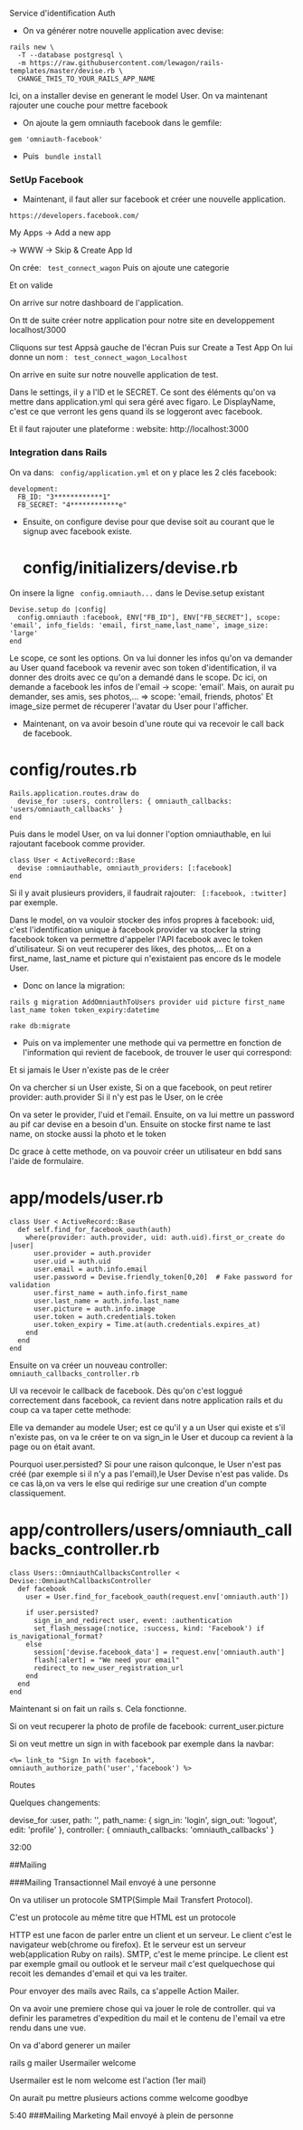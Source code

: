 Service d'identification Auth

- On va générer notre nouvelle application avec devise:
``` 
rails new \
  -T --database postgresql \
  -m https://raw.githubusercontent.com/lewagon/rails-templates/master/devise.rb \
  CHANGE_THIS_TO_YOUR_RAILS_APP_NAME
  ``` 
  
  Ici, on a installer devise en generant le model User.
  On va maintenant rajouter une couche pour mettre facebook
  
  - On ajoute la gem omniauth facebook dans le gemfile:

```   
gem 'omniauth-facebook'
``` 
- Puis ``` bundle install``` 

### SetUp Facebook

- Maintenant, il faut aller sur facebook et créer une nouvelle application.
``` 
https://developers.facebook.com/
``` 
My Apps -> Add a new app

-> WWW
-> Skip & Create App Id

On crée: ``` test_connect_wagon``` 
Puis on ajoute une categorie

Et on valide

On arrive sur notre dashboard de l'application.

On tt de suite créer notre application pour notre site en developpement localhost/3000 

Cliquons sur test Appsà gauche de l'écran
Puis sur Create a Test App
On lui donne un nom : ``` test_connect_wagon_Localhost``` 

On arrive en suite sur notre nouvelle application de test.

Dans le settings, il y a l'ID et le SECRET. Ce sont des éléments qu'on va mettre dans application.yml qui sera géré avec figaro.
Le DisplayName, c'est ce que verront les gens quand ils se loggeront avec facebook.

Et il faut rajouter une plateforme : website: http://localhost:3000

### Integration dans Rails

On va dans: ``` config/application.yml``` 
et on y place les 2 clés facebook:

``` 
development:
  FB_ID: "3************1"
  FB_SECRET: "4************e"
``` 
- Ensuite, on configure devise pour que devise soit au courant que le signup avec facebook existe.
  
  # config/initializers/devise.rb
  
On insere la ligne ``` config.omniauth...```  dans le Devise.setup existant

``` 
Devise.setup do |config|
  config.omniauth :facebook, ENV["FB_ID"], ENV["FB_SECRET"], scope: 'email', info_fields: 'email, first_name,last_name', image_size: 'large'
end
``` 
Le scope, ce sont les options. On va lui donner les infos qu'on va demander au User quand facebook va revenir avec son token d'identification, il va donner des droits avec ce qu'on a demandé dans le scope.
Dc ici, on demande a facebook les infos de l'email -> scope: 'email'.
Mais, on aurait pu demander, ses amis, ses photos,... => scope: 'email, friends, photos'
Et image_size permet de récuperer l'avatar du User pour l'afficher.

- Maintenant, on va avoir besoin d'une route qui va recevoir le call back de facebook.

# config/routes.rb

``` 
Rails.application.routes.draw do
  devise_for :users, controllers: { omniauth_callbacks: 'users/omniauth_callbacks' }
end
``` 

Puis dans le model User, on va lui donner l'option omniauthable, en lui rajoutant facebook comme provider.

``` 
class User < ActiveRecord::Base
  devise :omniauthable, omniauth_providers: [:facebook]
end
``` 

Si il y avait plusieurs providers, il faudrait rajouter: ``` [:facebook, :twitter]```  par exemple.

Dans le model, on va vouloir stocker des infos propres à facebook:
uid, c'est l'identification unique à facebook
provider va stocker la string facebook
token va permettre d'appeler l'API facebook avec le token d'utilisateur. Si on veut recuperer des likes, des photos,...
Et on a first_name, last_name et picture qui n'existaient pas encore ds le modele User.

- Donc on lance la migration:

``` 
rails g migration AddOmniauthToUsers provider uid picture first_name last_name token token_expiry:datetime
``` 

``` 
rake db:migrate
``` 
- Puis on va implementer une methode qui va permettre en fonction de l'information qui revient de facebook, de trouver le user qui correspond:

Et si jamais le User n'existe pas de le créer

On va chercher si un User existe,
Si on a que facebook, on peut retirer provider: auth.provider
Si il n'y est pas le User, on le crée

On va seter le provider, l'uid et l'email.
Ensuite, on va lui mettre un password au pif car devise en a besoin d'un.
Ensuite on stocke first name te last name, on stocke aussi la photo et le token

Dc grace à cette methode, on va pouvoir créer un utilisateur en bdd sans l'aide de formulaire.

# app/models/user.rb

``` 
class User < ActiveRecord::Base
  def self.find_for_facebook_oauth(auth)
    where(provider: auth.provider, uid: auth.uid).first_or_create do |user|
      user.provider = auth.provider
      user.uid = auth.uid
      user.email = auth.info.email
      user.password = Devise.friendly_token[0,20]  # Fake password for validation
      user.first_name = auth.info.first_name
      user.last_name = auth.info.last_name
      user.picture = auth.info.image
      user.token = auth.credentials.token
      user.token_expiry = Time.at(auth.credentials.expires_at)
    end
  end
end
``` 

Ensuite on va créer un nouveau controller: ``` omniauth_callbacks_controller.rb``` 

Ul va recevoir le callback de facebook. Dès qu'on c'est loggué correctement dans facebook, ca revient dans notre application rails et du coup ca va taper cette methode:

Elle va demander au modele User; est ce qu'il y a un User qui existe et s'il n'existe pas, on va le créer te on va sign_in le User et ducoup ca revient à la page ou on était avant.

Pourquoi user.persisted?
Si pour une raison qulconque, le User n'est pas créé (par exemple si il n'y a pas l'email),le User Devise n'est pas valide. Ds ce cas là,on va vers le else qui redirige sur une creation d'un compte classiquement.

# app/controllers/users/omniauth_callbacks_controller.rb

``` 
class Users::OmniauthCallbacksController < Devise::OmniauthCallbacksController
  def facebook
    user = User.find_for_facebook_oauth(request.env['omniauth.auth'])

    if user.persisted?
      sign_in_and_redirect user, event: :authentication
      set_flash_message(:notice, :success, kind: 'Facebook') if is_navigational_format?
    else
      session['devise.facebook_data'] = request.env['omniauth.auth']
      flash[:alert] = "We need your email"
      redirect_to new_user_registration_url
    end
  end
end
``` 

Maintenant si on fait un rails s.
Cela fonctionne.

Si on veut recuperer la photo de profile de facebook: current_user.picture

Si on veut mettre un sign in with facebook par exemple dans la navbar:

``` 
<%= link_to "Sign In with facebook", omniauth_authorize_path('user','facebook') %>
``` 

Routes

Quelques changements:

devise_for :user, path: '',
                  path_name: { sign_in: 'login', sign_out: 'logout', edit: 'profile' },
                  controller: { omniauth_callbacks: 'omniauth_callbacks' }

32:00


##Mailing

###Mailing Transactionnel
Mail envoyé à une personne

On va utiliser un protocole SMTP(Simple Mail Transfert Protocol).

C'est un protocole au même titre que HTML est un protocole

HTTP est une facon de parler entre un client et un serveur. Le client c'est le navigateur web(chrome ou firefox). Et le serveur est un serveur web(application Ruby on rails).
SMTP, c'est le meme principe. Le client est par exemple gmail ou outlook et le serveur mail c'est quelquechose qui recoit les demandes d'email et qui va les traiter.

Pour envoyer des mails avec Rails, ca s'appelle Action Mailer.

On va avoir une premiere chose qui va jouer le role de controller. qui va definir les parametres d'expedition du mail et le contenu de l'email va etre rendu dans une vue.

On va d'abord generer un mailer

rails g mailer Usermailer welcome

Usermailer est le nom
welcome est l'action (1er mail)

On aurait pu mettre plusieurs actions comme welcome goodbye

5:40
###Mailing Marketing
Mail envoyé à plein de personne


